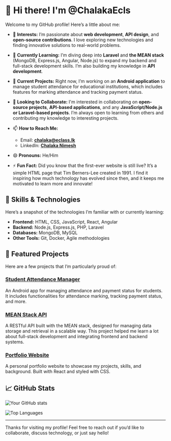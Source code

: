 

<!---
ChalakaEcls/ChalakaEcls is a ✨ special ✨ repository because its `README.md` (this file) appears on your GitHub profile.
You can click the Preview link to take a look at your changes.
--->

# 👋 Hi there! I'm @ChalakaEcls

Welcome to my GitHub profile! Here’s a little about me:

- 👀 **Interests:** I’m passionate about **web development**, **API design**, and **open-source contributions**. I love exploring new technologies and finding innovative solutions to real-world problems.
  
- 🌱 **Currently Learning:** I’m diving deep into **Laravel** and **the MEAN stack** (MongoDB, Express.js, Angular, Node.js) to expand my backend and full-stack development skills. I’m also building my knowledge in **API development**.

- 💼 **Current Projects:** Right now, I’m working on an **Android application** to manage student attendance for educational institutions, which includes features for marking attendance and tracking payment status.

- 💞️ **Looking to Collaborate:** I'm interested in collaborating on **open-source projects**, **API-based applications**, and any **JavaScript/Node.js or Laravel-based projects**. I’m always open to learning from others and contributing my knowledge to interesting projects.

- 📫 **How to Reach Me:** 
  - Email: **[chalaka@eclass.lk](mailto:chalaka@eclass.lk)**
  - LinkedIn: **[Chalaka Nimesh](https://linkedin.com/in/Chalaka)**

- 😄 **Pronouns:** He/Him
  
- ⚡ **Fun Fact:** Did you know that the first-ever website is still live? It’s a simple HTML page that Tim Berners-Lee created in 1991. I find it inspiring how much technology has evolved since then, and it keeps me motivated to learn more and innovate!

## 🌟 Skills & Technologies

Here’s a snapshot of the technologies I’m familiar with or currently learning:

- **Frontend:** HTML, CSS, JavaScript, React, Angular
- **Backend:** Node.js, Express.js, PHP, Laravel
- **Databases:** MongoDB, MySQL
- **Other Tools:** Git, Docker, Agile methodologies

## 📂 Featured Projects

Here are a few projects that I’m particularly proud of:

### [Student Attendance Manager](https://github.com/ChalakaEcls/Student-Attendance-Manager)
An Android app for managing attendance and payment status for students. It includes functionalities for attendance marking, tracking payment status, and more.

### [MEAN Stack API](https://github.com/ChalakaEcls/MEAN-Stack-API)
A RESTful API built with the MEAN stack, designed for managing data storage and retrieval in a scalable way. This project helped me learn a lot about full-stack development and integrating frontend and backend systems.

### [Portfolio Website](https://github.com/ChalakaEcls/Portfolio)
A personal portfolio website to showcase my projects, skills, and background. Built with React and styled with CSS.

## 📈 GitHub Stats

![Your GitHub stats](https://github-readme-stats.vercel.app/api?username=ChalakaEcls&show_icons=true&theme=default)

![Top Languages](https://github-readme-stats.vercel.app/api/top-langs/?username=ChalakaEcls&layout=compact&theme=default)

---

Thanks for visiting my profile! Feel free to reach out if you’d like to collaborate, discuss technology, or just say hello!
